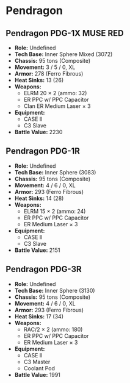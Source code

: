 # Pendragon
## Pendragon PDG-1X MUSE RED
- **Role:** Undefined
- **Tech Base:** Inner Sphere Mixed (3072)
- **Chassis:** 95 tons (Composite)
- **Movement:** 3 / 5 / 0, XL
- **Armor:** 278 (Ferro Fibrous)
- **Heat Sinks:** 13 (26)
- **Weapons:**
  - ELRM 20 × 2 (ammo: 32)
  - ER PPC w/ PPC Capacitor
  - Clan ER Medium Laser × 3
- **Equipment:**
  - CASE II
  - C3 Slave
- **Battle Value:** 2230

## Pendragon PDG-1R
- **Role:** Undefined
- **Tech Base:** Inner Sphere (3083)
- **Chassis:** 95 tons (Composite)
- **Movement:** 4 / 6 / 0, XL
- **Armor:** 293 (Ferro Fibrous)
- **Heat Sinks:** 14 (28)
- **Weapons:**
  - ELRM 15 × 2 (ammo: 24)
  - ER PPC w/ PPC Capacitor
  - ER Medium Laser × 3
- **Equipment:**
  - CASE II
  - C3 Slave
- **Battle Value:** 2151

## Pendragon PDG-3R
- **Role:** Undefined
- **Tech Base:** Inner Sphere (3130)
- **Chassis:** 95 tons (Composite)
- **Movement:** 4 / 6 / 0, XL
- **Armor:** 293 (Ferro Fibrous)
- **Heat Sinks:** 17 (34)
- **Weapons:**
  - RAC/2 × 2 (ammo: 180)
  - ER PPC w/ PPC Capacitor
  - ER Medium Laser × 3
- **Equipment:**
  - CASE II
  - C3 Master
  - Coolant Pod
- **Battle Value:** 1991

